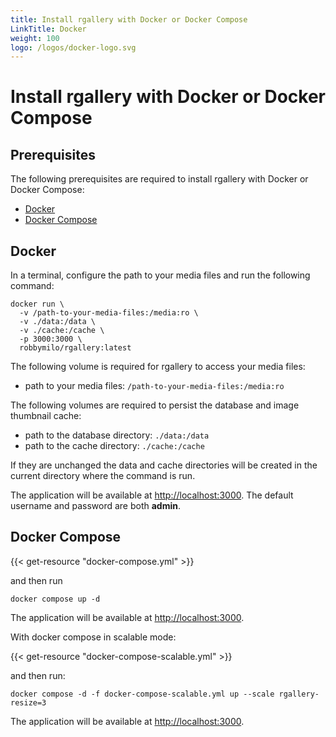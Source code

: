```yaml
---
title: Install rgallery with Docker or Docker Compose
LinkTitle: Docker
weight: 100
logo: /logos/docker-logo.svg
---
```


# Install rgallery with Docker or Docker Compose

## Prerequisites

The following prerequisites are required to install rgallery with Docker or Docker Compose:

- [Docker](https://docs.docker.com/get-docker/)
- [Docker Compose](https://docs.docker.com/compose/install/)

## Docker

In a terminal, configure the path to your media files and run the following command:

```shell
docker run \
  -v /path-to-your-media-files:/media:ro \
  -v ./data:/data \
  -v ./cache:/cache \
  -p 3000:3000 \
  robbymilo/rgallery:latest
```

The following volume is required for rgallery to access your media files:

- path to your media files: `/path-to-your-media-files:/media:ro`

The following volumes are required to persist the database and image thumbnail cache:

- path to the database directory: `./data:/data`
- path to the cache directory: `./cache:/cache`

If they are unchanged the data and cache directories will be created in the current directory where the command is run.

The application will be available at [http://localhost:3000](http://localhost:3000). The default username and password are both **admin**.

## Docker Compose

{{< get-resource "docker-compose.yml" >}}

and then run

```shell
docker compose up -d
```

The application will be available at [http://localhost:3000](http://localhost:3000).

With docker compose in scalable mode:

{{< get-resource "docker-compose-scalable.yml" >}}

and then run:

```shell
docker compose -d -f docker-compose-scalable.yml up --scale rgallery-resize=3
```

The application will be available at [http://localhost:3000](http://localhost:3000).
